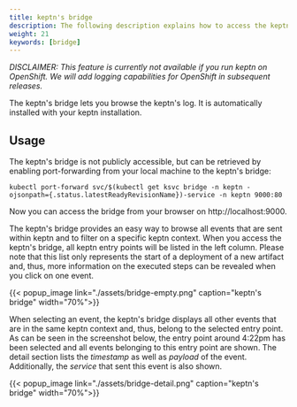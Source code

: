 ```yaml
---
title: keptn's bridge
description: The following description explains how to access the keptn's log using Kibana.
weight: 21
keywords: [bridge]
---
```


*DISCLAIMER: This feature is currently not available if you run keptn on OpenShift. We will add logging capabilities for OpenShift in subsequent releases.*

The keptn's bridge lets you browse the keptn's log. It is automatically installed with your keptn installation.

## Usage

The keptn's bridge is not publicly accessible, but can be retrieved by enabling port-forwarding from your local machine to the keptn's bridge:
```console
kubectl port-forward svc/$(kubectl get ksvc bridge -n keptn -ojsonpath={.status.latestReadyRevisionName})-service -n keptn 9000:80
```
Now you can access the bridge from your browser on http://localhost:9000.

The keptn's bridge provides an easy way to browse all events that are sent within keptn and to filter on a specific keptn context. 
When you access the keptn's bridge, all keptn entry points will be listed in the left column. Please note that this list only represents the start of a deployment of a new artifact and, thus, more information on the executed steps can be revealed when you click on one event.

  {{< popup_image
  link="./assets/bridge-empty.png"
  caption="keptn's bridge"
  width="70%">}}

When selecting an event, the keptn's bridge displays all other events that are in the same keptn context and, thus, belong to the selected entry point. As can be seen in the screenshot below, the entry point around 4:22pm has been selected and all events belonging to this entry point are shown. The detail section lists the _timestamp_ as well as _payload_ of the event. Additionally, the _service_ that sent this event is also shown.

  {{< popup_image
  link="./assets/bridge-detail.png"
  caption="keptn's bridge"
  width="70%">}}

